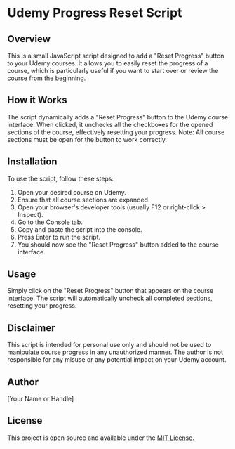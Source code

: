 # Udemy Progress Reset Script

## Overview
This is a small JavaScript script designed to add a "Reset Progress" button to your Udemy courses. It allows you to easily reset the progress of a course, which is particularly useful if you want to start over or review the course from the beginning.

## How it Works
The script dynamically adds a "Reset Progress" button to the Udemy course interface. When clicked, it unchecks all the checkboxes for the opened sections of the course, effectively resetting your progress. Note: All course sections must be open for the button to work correctly.

## Installation
To use the script, follow these steps:
1. Open your desired course on Udemy.
2. Ensure that all course sections are expanded.
3. Open your browser's developer tools (usually F12 or right-click > Inspect).
4. Go to the Console tab.
5. Copy and paste the script into the console.
6. Press Enter to run the script.
7. You should now see the "Reset Progress" button added to the course interface.

## Usage
Simply click on the "Reset Progress" button that appears on the course interface. The script will automatically uncheck all completed sections, resetting your progress.

## Disclaimer
This script is intended for personal use only and should not be used to manipulate course progress in any unauthorized manner. The author is not responsible for any misuse or any potential impact on your Udemy account.

## Author
[Your Name or Handle]

## License
This project is open source and available under the [MIT License](LICENSE).
